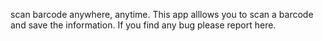 scan barcode anywhere, anytime.
This app alllows you to scan a barcode and save the information.
If you find any bug please report here.
